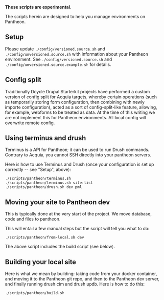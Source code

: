 **These scripts are experimental**.

The scripts herein are designed to help you manage environments on Pantheon.

Setup
-----

Please update `./config/versioned.source.sh` and `./config/unversioned.source.sh` with information about your Pantheon environment. See `./config/versioned.source.sh` and `./config/unversioned.source.example.sh` for details.

Config split
-----

Traditionally Dcycle Drupal Starterkit projects have performed a custom version of config split for Acquia targets, whereby certain operations (such as temporarily storing form configuration, then combining with newly importe configuration), acted as a sort of config-split-like feature, allowing, for example, webforms to be treated as data. At the time of this writing we are not implement this for Pantheon environments. All local config will overwrite remote config.

Using terminus and drush
-----

Terminus is a API for Pantheon; it can be used to run Drush commands. Contrary to Acquia, you cannot SSH directly into your pantheon servers.

Here is how to use Terminus and Drush (once your configuration is set up correctly -- see "Setup", above):

    ./scripts/pantheon/terminus.sh
    ./scripts/pantheon/terminus.sh site:list
    ./scripts/pantheon/drush.sh dev pml

Moving your site to Pantheon dev
-----

This is typically done at the very start of the project. We move database, code and files to pantheon.

This will entail a few manual steps but the script will tell you what to do:

    ./scripts/pantheon/from-local.sh dev

The above script includes the build script (see below).

Building your local site
-----

Here is what we mean by building: taking code from your docker container, and moving it to the Pantheon git repo, and then to the Pantheon dev server, and finally running drush cim and drush updb. Here is how to do this:

    ./scripts/pantheon/build.sh
